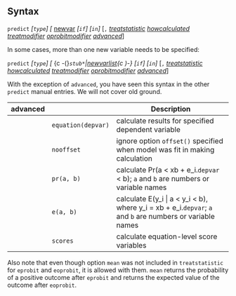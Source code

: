 ## Syntax

`predict` _\[`type`\] \[_
[newvar](http://www.stata.com/help.cgi?newvar)
_\[`if`\] \[`in`\]_ \[`,`
[<var class="command">treatstatistic</var><strong></strong>](erm_predict_treatment##treatstatistic)
[<var class="command">howcalculated</var><strong></strong>](eregress_predict##howcalculated_options)
[<var class="command">treatmodifier</var><strong></strong>](erm_predict_treatment##treatmodifier)
[<var class="command">oprobitmodifier</var><strong></strong>](erm_predict_treatment##oprobitmodifier)
[<var class="command">advanced</var><strong></strong>](#advanced)\]

In some cases, more than one new variable needs to be specified:

`predict` _\[`type`\] \[_ <span
options="-(">{c -(}_`stub*`|[<var class="command">newvarlist</var><strong></strong>](http://www.stata.com/help.cgi?varlist)<span
options=")-">{c )-}_ _\[`if`\]
\[`in`\]_ \[`,`
[<var class="command">treatstatistic</var><strong></strong>](erm_predict_treatment##treatstatistic)
[<var class="command">howcalculated</var><strong></strong>](eregress_predict##howcalculated_options)
[<var class="command">treatmodifier</var><strong></strong>](erm_predict_treatment##treatmodifier)
[<var class="command">oprobitmodifier</var><strong></strong>](erm_predict_treatment##oprobitmodifier)
[<var class="command">advanced</var><strong></strong>](#advanced)\]

With the exception of `advanced`, you have seen this syntax in the other
`predict` manual entries. We will not cover old ground.

| advanced |                    | Description                                                                                                         |
|----------|--------------------|---------------------------------------------------------------------------------------------------------------------|
|          | `equation(depvar)` | calculate results for specified dependent variable                                                                  |
|          | `nooffset`         | ignore option `offset()` specified when model was fit in making calculation                                         |
|          | `pr(a, b)`         | calculate Pr(a &lt; xb + e\_i.`depvar` &lt; b); `a` and `b` are numbers or variable names                           |
|          | `e(a, b)`          | calculate E(y\_i \| a &lt; y\_i &lt; b), where y\_i = xb + e\_i.`depvar`; `a` and `b` are numbers or variable names |
|          | `scores`           | calculate equation-level score variables                                                                            |

Also note that even though option `mean` was not included in
`treatstatistic` for `eprobit` and `eoprobit`, it is allowed with them.
`mean` returns the probability of a positive outcome after `eprobit` and
returns the expected value of the outcome after `eoprobit`.
